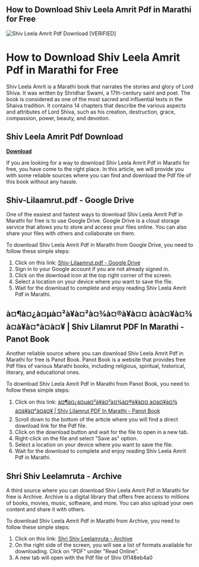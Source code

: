 ## How to Download Shiv Leela Amrit Pdf in Marathi for Free

 
![Shiv Leela Amrit Pdf Download \[VERIFIED\]](https://encrypted-tbn0.gstatic.com/images?q=tbn:ANd9GcT4wfb6YL95MNnH8QkGRDm8x5oH1p1vlv0eyfmrnnEaXv5d85bCUUFL_Og)

 
# How to Download Shiv Leela Amrit Pdf in Marathi for Free
 
Shiv Leela Amrit is a Marathi book that narrates the stories and glory of Lord Shiva. It was written by Shridhar Swami, a 17th-century saint and poet. The book is considered as one of the most sacred and influential texts in the Shaiva tradition. It contains 14 chapters that describe the various aspects and attributes of Lord Shiva, such as his creation, destruction, grace, compassion, power, beauty, and devotion.
 
## Shiv Leela Amrit Pdf Download


[**Download**](https://persifalque.blogspot.com/?d=2tLnKR)

 
If you are looking for a way to download Shiv Leela Amrit Pdf in Marathi for free, you have come to the right place. In this article, we will provide you with some reliable sources where you can find and download the Pdf file of this book without any hassle.
 
## Shiv-Lilaamrut.pdf - Google Drive
 
One of the easiest and fastest ways to download Shiv Leela Amrit Pdf in Marathi for free is to use Google Drive. Google Drive is a cloud storage service that allows you to store and access your files online. You can also share your files with others and collaborate on them.
 
To download Shiv Leela Amrit Pdf in Marathi from Google Drive, you need to follow these simple steps:
 
1. Click on this link: [Shiv-Lilaamrut.pdf - Google Drive](https://drive.google.com/file/d/0B5YSYTp2EKnxcERDUlByN3JLdmM/view?usp=drivesdk)
2. Sign in to your Google account if you are not already signed in.
3. Click on the download icon at the top right corner of the screen.
4. Select a location on your device where you want to save the file.
5. Wait for the download to complete and enjoy reading Shiv Leela Amrit Pdf in Marathi.

## à¤¶à¤¿à¤µà¤²à¥à¤²à¤¾à¤®à¥à¤¤ à¤à¤¥à¤¾ à¤à¥à¤°à¤à¤¥ | Shiv Lilamrut PDF In Marathi - Panot Book
 
Another reliable source where you can download Shiv Leela Amrit Pdf in Marathi for free is Panot Book. Panot Book is a website that provides free Pdf files of various Marathi books, including religious, spiritual, historical, literary, and educational ones.
 
To download Shiv Leela Amrit Pdf in Marathi from Panot Book, you need to follow these simple steps:

1. Click on this link: [à¤¶à¤¿à¤µà¤²à¥à¤²à¤¾à¤®à¥à¤¤ à¤à¤¥à¤¾ à¤à¥à¤°à¤à¤¥ | Shiv Lilamrut PDF In Marathi - Panot Book](https://panotbook.com/shiv-lilamrut/)
2. Scroll down to the bottom of the article where you will find a direct download link for the Pdf file.
3. Click on the download button and wait for the file to open in a new tab.
4. Right-click on the file and select "Save as" option.
5. Select a location on your device where you want to save the file.
6. Wait for the download to complete and enjoy reading Shiv Leela Amrit Pdf in Marathi.

## Shri Shiv Leelamruta - Archive
 
A third source where you can download Shiv Leela Amrit Pdf in Marathi for free is Archive. Archive is a digital library that offers free access to millions of books, movies, music, software, and more. You can also upload your own content and share it with others.
 
To download Shiv Leela Amrit Pdf in Marathi from Archive, you need to follow these simple steps:

1. Click on this link: [Shri Shiv Leelamruta - Archive](https://archive.org/details/ShivaLilamruta)
2. On the right side of the screen, you will see a list of formats available for downloading. Click on "PDF" under "Read Online".
3. A new tab will open with the Pdf file of Shiv 0f148eb4a0
